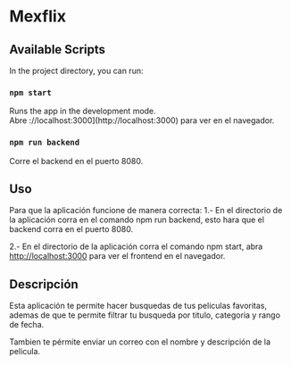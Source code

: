 # Mexflix

## Available Scripts

In the project directory, you can run:

### `npm start`

Runs the app in the development mode.\
Abre ://localhost:3000](http://localhost:3000) para ver en el navegador.

### `npm run backend`

Corre el backend en el puerto 8080.

## Uso

Para que la aplicación funcione de manera correcta:
1.- En el directorio de la aplicación corra en el comando npm run backend,
    esto hara que el backend corra en el puerto 8080.
    
2.- En el directorio de la aplicación corra el comando npm start, abra
    [http://localhost:3000](http://localhost:3000) para ver el frontend en el navegador.

## Descripción

Esta aplicación te permite hacer busquedas de tus peliculas favoritas, ademas de que te
permite filtrar tu busqueda por titulo, categoria y rango de fecha.

Tambien te pérmite enviar un correo con el nombre y descripción de la pelicula.

